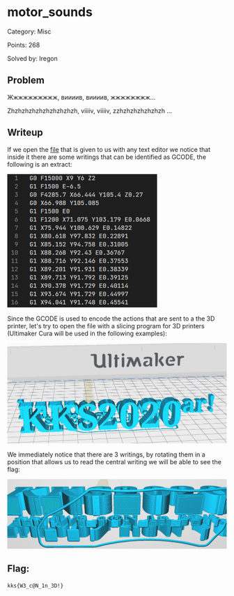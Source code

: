 # motor_sounds

Category: Misc

Points: 268

Solved by: Iregon

## Problem

Жжжжжжжжжж, виииив, виииив, жжжжжжжж...

Zhzhzhzhzhzhzhzhzhzh, viiiiv, viiiiv, zzhzhzhzhzhzhzh ...

## Writeup

If we open the [file](./file.gcode) that is given to us with any text editor we notice that inside it there are some writings that can be identified as GCODE, the following is an extract:

![gcode](./gcode.png)

Since the GCODE is used to encode the actions that are sent to a the 3D printer, let's try to open the file with a slicing program for 3D printers (Ultimaker Cura will be used in the following examples):
 
![cura1](./cura1.png)

We immediately notice that there are 3 writings, by rotating them in a position that allows us to read the central writing we will be able to see the flag:

![cura2](./cura2.png)

## Flag: 
```kks{W3_c@N_1n_3D!}```